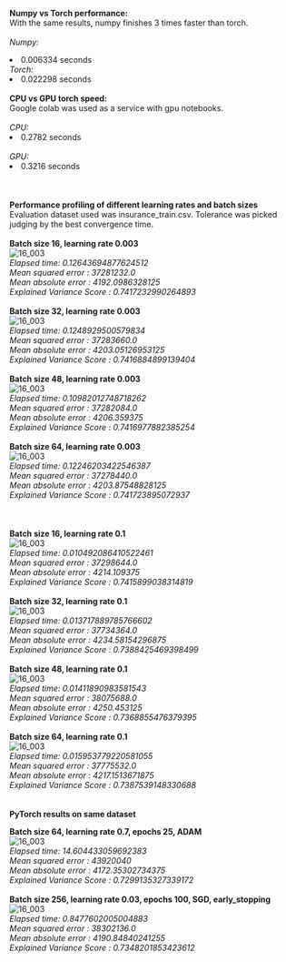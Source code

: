 <b>Numpy vs Torch performance:</b><br>
With the same results, numpy finishes 3 times faster than torch. <br>
<br>
<i>Numpy:</i><br>
    <li> 0.006334 seconds </li>
<i>Torch:</i><br>
    <li> 0.022298 seconds </li>
<br>
<b>CPU vs GPU torch speed:</b> 
<br>
Google colab was used as a service with gpu notebooks.<br>
<br>
<i>CPU:</i><br>
    <li> 0.2782 seconds</li><br>
<i>GPU:</i><br>
    <li> 0.3216 seconds</li><br>
<br>
<br>
<b>Performance profiling of different learning rates and batch sizes</b><br>
Evaluation dataset used was insurance_train.csv. Tolerance was picked judging by the best convergence time.<br>
<br>
<b> Batch size 16, learning rate 0.003 </b><br>
![16_003](images/learning_curve16_0.003.png)<br>
<i>Elapsed time:  0.12643694877624512<br>
Mean squared error : 37281232.0<br>
Mean absolute error : 4192.0986328125<br>
Explained Variance Score : 0.7417232990264893</i><br>
<br>
<b> Batch size 32, learning rate 0.003 </b><br>
![16_003](images/learning_curve32_0.003.png)<br>
<i>Elapsed time:  0.1248929500579834<br>
Mean squared error : 37283660.0<br>
Mean absolute error : 4203.05126953125<br>
Explained Variance Score : 0.7416884899139404</i><br>
<br>
<b> Batch size 48, learning rate 0.003 </b><br>
![16_003](images/learning_curve48_0.003.png)<br>
<i>Elapsed time:  0.10982012748718262<br>
Mean squared error : 37282084.0<br>
Mean absolute error : 4206.359375<br>
Explained Variance Score : 0.7416977882385254</i><br>
<br>
<b> Batch size 64, learning rate 0.003 </b><br>
![16_003](images/learning_curve64_0.003.png)<br>
<i>Elapsed time:  0.12246203422546387<br>
Mean squared error : 37278440.0<br>
Mean absolute error : 4203.87548828125<br>
Explained Variance Score : 0.741723895072937</i><br>
<br>
<br>
<br>
<b> Batch size 16, learning rate 0.1 </b><br>
![16_003](images/learning_curve16_0.1.png)<br>
<i>Elapsed time:  0.010492086410522461<br>
Mean squared error : 37298644.0<br>
Mean absolute error : 4214.109375<br>
Explained Variance Score : 0.7415899038314819</i><br>
<br>
<b> Batch size 32, learning rate 0.1 </b><br>
![16_003](images/learning_curve32_0.1.png)<br>
<i>Elapsed time:  0.013717889785766602<br>
Mean squared error : 37734364.0<br>
Mean absolute error : 4234.58154296875<br>
Explained Variance Score : 0.7388425469398499</i><br>
<br>
<b> Batch size 48, learning rate 0.1 </b><br>
![16_003](images/learning_curve48_0.1.png)<br>
<i>Elapsed time:  0.01411890983581543<br>
Mean squared error : 38075688.0<br>
Mean absolute error : 4250.453125<br>
Explained Variance Score : 0.7368855476379395</i><br>
<br>
<b> Batch size 64, learning rate 0.1 </b><br>
![16_003](images/learning_curve64_0.1.png)<br>
<i>Elapsed time:  0.015953779220581055<br>
Mean squared error : 37775532.0<br>
Mean absolute error : 4217.1513671875<br>
Explained Variance Score : 0.7387539148330688</i><br>
<br>
<br>
<b> PyTorch results on same dataset </b>

<b> Batch size 64, learning rate 0.7, epochs 25, ADAM </b><br>
![16_003](images/learning_curve_torch64_0.7.png)<br>
<i>Elapsed time:  14.604433059692383<br>
Mean squared error : 43920040<br>
Mean absolute error : 4172.35302734375<br>
Explained Variance Score : 0.7299135327339172</i><br>
<br>
<b> Batch size 256, learning rate 0.03, epochs 100, SGD, early_stopping </b><br>
![16_003](images/learning_curve_torch_SGD256_0.03.png)<br>
<i>Elapsed time:  0.8477602005004883<br>
Mean squared error : 38302136.0<br>
Mean absolute error : 4190.84840241255<br>
Explained Variance Score : 0.7348201853423612</i><br>
<br>